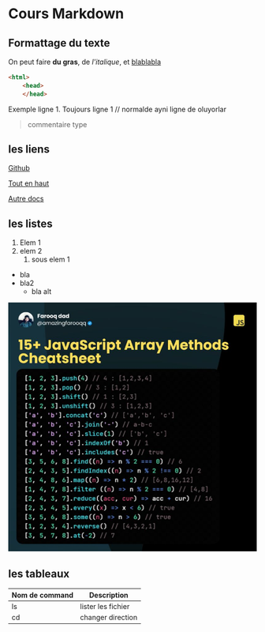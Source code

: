 # Cours Markdown

## Formattage du texte

On peut faire  **du gras**, de *l'italique*, et 
<span
style="text-decoration: underline;">blablabla</span>

```html
<html>
    <head>
    </head>


```
Exemple ligne 1.
Toujours ligne 1    // normalde ayni ligne de oluyorlar


> commentaire type

## les liens
[Github](https://github.com)

[Tout en haut](#cours-markdown)

[Autre docs](pwet.md)

## les listes
1. Elem 1
2. elem 2
    1. sous elem 1

- bla
- bla2
    - bla alt


![photo](js_array.jpeg)

## les tableaux

| Nom de command | Description |
| --- | --- |
| ls | lister les fichier|
|cd|changer direction| 

